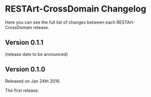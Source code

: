 # RESTArt-CrossDomain Changelog

Here you can see the full list of changes between each RESTArt-CrossDomain release.


## Version 0.1.1

(release date to be announced)


## Version 0.1.0

Released on Jan 24th 2016.

The first release.
